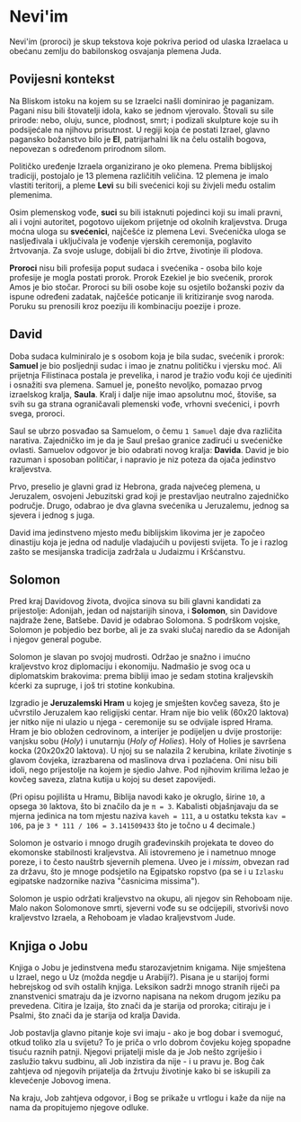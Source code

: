 # Nevi'im

Nevi'im (proroci) je skup tekstova koje pokriva period od ulaska Izraelaca u obećanu zemlju do babilonskog osvajanja plemena Juda.

## Povijesni kontekst

Na Bliskom istoku na kojem su se Izraelci našli dominirao je paganizam. Pagani nisu bili štovatelji idola, kako se jednom vjerovalo. Štovali su sile prirode: nebo, oluju, sunce, plodnost, smrt; i podizali skulpture koje su ih podsijećale na njihovu prisutnost. U regiji koja će postati Izrael, glavno pagansko božanstvo bilo je **El**, patrijarhalni lik na čelu ostalih bogova, nepovezan s određenom prirodnom silom.

Političko uređenje Izraela organizirano je oko plemena. Prema biblijskoj tradiciji, postojalo je 13 plemena različitih veličina. 12 plemena je imalo vlastiti teritorij, a pleme **Levi** su bili svećenici koji su živjeli među ostalim plemenima.

Osim plemenskog vođe, **suci** su bili istaknuti pojedinci koji su imali pravni, ali i vojni autoritet, pogotovo uijekom prijetnje od okolnih kraljevstva. Druga moćna uloga su **svećenici**, najčešće iz plemena Levi. Svećenička uloga se nasljeđivala i uključivala je vođenje vjerskih ceremonija, poglavito žrtvovanja. Za svoje usluge, dobijali bi dio žrtve, životinje ili plodova.

**Proroci** nisu bili profesija poput sudaca i svećenika - osoba bilo koje profesije je mogla postati prorok. Prorok Ezekiel je bio svećenik, prorok Amos je bio stočar. Proroci su bili osobe koje su osjetilo božanski poziv da ispune određeni zadatak, najčešće poticanje ili kritiziranje svog naroda. Poruku su prenosili kroz poeziju ili kombinaciju poezije i proze.

## David

Doba sudaca kulminiralo je s osobom koja je bila sudac, svećenik i prorok: **Samuel** je bio posljednji sudac i imao je znatnu političku i vjersku moć. Ali prijetnja Filistinaca postala je prevelika, i narod je tražio vođu koji će ujediniti i osnažiti sva plemena. Samuel je, ponešto nevoljko, pomazao prvog izraelskog kralja, **Saula**. Kralj i dalje nije imao apsolutnu moć, štoviše, sa svih su ga strana ograničavali plemenski vođe, vrhovni svećenici, i povrh svega, proroci.

Saul se ubrzo posvađao sa Samuelom, o čemu `1 Samuel` daje dva različita narativa. Zajedničko im je da je Saul prešao granice zadirući u svećeničke ovlasti. Samuelov odgovor je bio odabrati novog kralja: **Davida**. David je bio razuman i sposoban političar, i napravio je niz poteza da ojača jedinstvo kraljevstva.

Prvo, preselio je glavni grad iz Hebrona, grada najvećeg plemena, u Jeruzalem, osvojeni Jebuzitski grad koji je prestavljao neutralno zajedničko područje. Drugo, odabrao je dva glavna svećenika u Jeruzalemu, jednog sa sjevera i jednog s juga.

David ima jedinstveno mjesto među biblijskim likovima jer je započeo dinastiju koja je jedna od nadulje vladajućih u povijesti svijeta. To je i razlog zašto se mesijanska tradicija zadržala u Judaizmu i Kršćanstvu.

## Solomon

Pred kraj Davidovog života, dvojica sinova su bili glavni kandidati za prijestolje: Adonijah, jedan od najstarijih sinova, i **Solomon**, sin Davidove najdraže žene, Batšebe. David je odabrao Solomona. S podrškom vojske, Solomon je pobjedio bez borbe, ali je za svaki slučaj naredio da se Adonijah i njegov general pogube.

Solomon je slavan po svojoj mudrosti. Održao je snažno i imućno kraljevstvo kroz diplomaciju i ekonomiju. Nadmašio je svog oca u diplomatskim brakovima: prema bibliji imao je sedam stotina kraljevskih kćerki za supruge, i još tri stotine konkubina.

Izgradio je **Jeruzalemski Hram** u kojeg je smješten kovčeg saveza, što je učvrstilo Jeruzalem kao religijski centar. Hram nije bio velik (60x20 laktova) jer nitko nije ni ulazio u njega - ceremonije su se odvijale ispred Hrama. Hram je bio obložen cedrovinom, a interijer je podijeljen u dvije prostorije: vanjsku sobu (*Holy*) i unutarnju (*Holy of Holies*). Holy of Holies je savršena kocka (20x20x20 laktova). U njoj su se nalazila 2 kerubina, krilate životinje s glavom čovjeka, izrazbarena od maslinova drva i pozlaćena. Oni nisu bili idoli, nego prijestolje na kojem je sjedio Jahve. Pod njihovim krilima ležao je kovčeg saveza, zlatna kutija u kojoj su deset zapovijedi.

(Pri opisu pojilišta u Hramu, Biblija navodi kako je okruglo, širine `10`, a opsega `30` laktova, što bi značilo da je `π = 3`. Kabalisti objašnjavaju da se mjerna jedinica na tom mjestu naziva `kaveh = 111`, a u ostatku teksta `kav = 106`, pa je `3 * 111 / 106 = 3.141509433` što je točno u 4 decimale.)

Solomon je ostvario i mnogo drugih građevinskih projekata te doveo do ekomonske stabilnosti kraljevstva. Ali istovremeno je i nametnuo mnoge poreze, i to često nauštrb sjevernih plemena. Uveo je i *missim*, obvezan rad za državu, što je mnoge podsjetilo na Egipatsko ropstvo (pa se i u `Izlasku` egipatske nadzornike naziva "časnicima missima").

Solomon je uspio održati kraljevstvo na okupu, ali njegov sin Rehoboam nije. Malo nakon Solomonove smrti, sjeverni vođe su se odcijepili, stvorivši novo kraljevstvo Izraela, a Rehoboam je vladao kraljevstvom Jude.

## Knjiga o Jobu

Knjiga o Jobu je jedinstvena među starozavjetnim knigama. Nije smještena u Izrael, nego u Uz (možda negdje u Arabiji?). Pisana je u starijoj formi hebrejskog od svih ostalih knjiga. Leksikon sadrži mnogo stranih riječi pa znanstvenici smatraju da je izvorno napisana na nekom drugom jeziku pa prevedena. Citira je Izaija, što znači da je starija od proroka; citiraju je i Psalmi, što znači da je starija od kralja Davida.

Job postavlja glavno pitanje koje svi imaju - ako je bog dobar i svemoguć, otkud toliko zla u svijetu? To je priča o vrlo dobrom čovjeku kojeg spopadne tisuću raznih patnji. Njegovi prijatelji misle da je Job nešto zgriješio i zaslužio takvu sudbinu, ali Job inzistira da nije - i u pravu je. Bog čak zahtjeva od njegovih prijatelja da žrtvuju životinje kako bi se iskupili za klevećenje Jobovog imena.

Na kraju, Job zahtjeva odgovor, i Bog se prikaže u vrtlogu i kaže da nije na nama da propitujemo njegove odluke.

